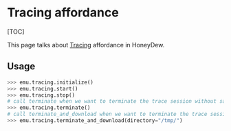 # Tracing affordance

[TOC]

This page talks about [Tracing] affordance in HoneyDew.

## Usage
```python
>>> emu.tracing.initialize()
>>> emu.tracing.start()
>>> emu.tracing.stop()
# call terminate when we want to terminate the trace session without saving the trace.
>>> emu.tracing.terminate()
# call terminate_and_download when we want to terminate the trace session and save the trace.
>>> emu.tracing.terminate_and_download(directory="/tmp/")
```

[Tracing]: ../interfaces/affordances/tracing.py

